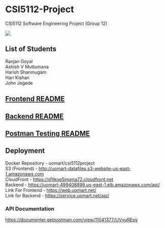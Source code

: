 # CSI5112-Project
CSI5112 Software Engineering Project (Group 12)

<div style="align:center">
<a href="https://github.com/ranjan98/CSI5112ProjectG12/graphs/contributors">
  <img src="https://contrib.rocks/image?repo=ranjan98/CSI5112ProjectG12" />
</a> </div>

## List of Students
Ranjan Goyal\
Ashish V Muttumana\
Harish Shanmugam\
Hari Kishan\
John Jegede

## [Frontend README](https://github.com/ranjan98/CSI5112ProjectG12/blob/main/frontend/README.md)
  
## [Backend README](https://github.com/ranjan98/CSI5112ProjectG12/blob/main/aspnet/README.md)

## [Postman Testing README](https://github.com/ranjan98/CSI5112ProjectG12/blob/main/aspnet/testing/README.md)

## Deployment
Docker Repository - uomart/csi5112project \
S3 (Frontend) - http://uomart-datafiles.s3-website-us-east-1.amazonaws.com \
CloudFront - https://d1tkoe5inqma72.cloudfront.net \
Backend - https://uomart-499408899.us-east-1.elb.amazonaws.com/api/ \
Link For Frontend - https://web.uomart.net/ \
Link for Backend - https://service.uomart.net/api/  

### API Documentation
https://documenter.getpostman.com/view/11041377/UVyuREpy
